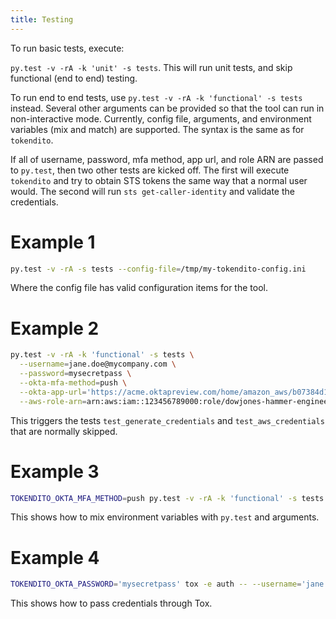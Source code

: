 ```yaml
---
title: Testing
---
```


To run basic tests, execute:

`py.test -v -rA -k 'unit' -s tests`. This will run unit tests, and skip
functional (end to end) testing.

To run end to end tests, use `py.test -v -rA -k 'functional' -s tests`
instead. Several other arguments can be provided so that the tool can
run in non-interactive mode. Currently, config file, arguments, and
environment variables (mix and match) are supported. The syntax is the
same as for `tokendito`.

If all of username, password, mfa method, app url, and role ARN are
passed to `py.test`, then two other tests are kicked off. The first will
execute `tokendito` and try to obtain STS tokens the same way that a
normal user would. The second will run `sts get-caller-identity` and
validate the credentials.

# Example 1

``` sh
py.test -v -rA -s tests --config-file=/tmp/my-tokendito-config.ini
```

Where the config file has valid configuration items for the tool.

# Example 2

``` sh
py.test -v -rA -k 'functional' -s tests \
  --username=jane.doe@mycompany.com \
  --password=mysecretpass \
  --okta-mfa-method=push \
  --okta-app-url='https://acme.oktapreview.com/home/amazon_aws/b07384d113edec49eaa6/123' \
  --aws-role-arn=arn:aws:iam::123456789000:role/dowjones-hammer-engineer
```

This triggers the tests `test_generate_credentials` and
`test_aws_credentials` that are normally skipped.

# Example 3

``` sh
TOKENDITO_OKTA_MFA_METHOD=push py.test -v -rA -k 'functional' -s tests --username=...
```

This shows how to mix environment variables with `py.test` and
arguments.

# Example 4

``` sh
TOKENDITO_OKTA_PASSWORD='mysecretpass' tox -e auth -- --username='jane.doe@mycompany.com'
```

This shows how to pass credentials through Tox.

